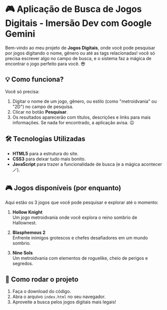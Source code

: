 # 🎮 Aplicação de Busca de Jogos Digitais - Imersão Dev com Google Gemini

Bem-vindo ao meu projeto de **Jogos Digitais**, onde você pode pesquisar por jogos digitando o nome, gênero ou até as tags relacionadas! 
você só precisa escrever algo no campo de busca, e o sistema faz a mágica de encontrar o jogo perfeito para você. 😎

## 💡 Como funciona?
Você só precisa:
1. Digitar o nome de um jogo, gênero, ou estilo (como "metroidvania" ou "2D") no campo de pesquisa.
2. Clicar no botão **Pesquisar**.
3. Os resultados aparecerão com títulos, descrições e links para mais informações. Se nada for encontrado, a aplicação avisa. 😉

## 🛠️ Tecnologias Utilizadas
- **HTML5** para a estrutura do site.
- **CSS3** para deixar tudo mais bonito.
- **JavaScript** para trazer a funcionalidade de busca (e a mágica acontecer 🪄).

## 🎮 Jogos disponíveis (por enquanto)
Aqui estão os 3 jogos que você pode pesquisar e explorar até o momento:

1. **Hollow Knight**  
   Um jogo metroidvania onde você explora o reino sombrio de Hallownest.

2. **Blasphemous 2**  
   Enfrente inimigos grotescos e chefes desafiadores em um mundo sombrio.

3. **Nine Sols**  
   Um metroidvania com elementos de roguelike, cheio de perigos e segredos.

## 🚀 Como rodar o projeto
1. Faça o download do código.
2. Abra o arquivo `index.html` no seu navegador.
3. Aproveite a busca pelos jogos digitais mais legais!


